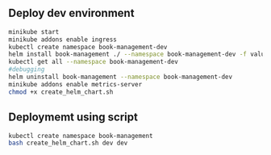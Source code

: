## Deploy dev environment
```bash
minikube start
minikube addons enable ingress
kubectl create namespace book-management-dev
helm install book-management ./ --namespace book-management-dev -f values-dev.yaml
kubectl get all --namespace book-management-dev
#debugging 
helm uninstall book-management --namespace book-management-dev
minikube addons enable metrics-server
chmod +x create_helm_chart.sh

```

## Deploymemt using script
```bash
kubectl create namespace book-management
bash create_helm_chart.sh dev dev

```
